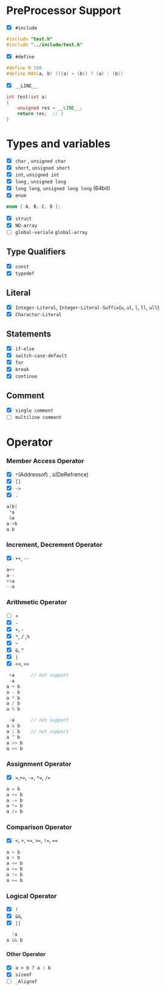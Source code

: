 # PreProcessor Support
- [x] `#include`
```c++
#include "test.h"
#include "../include/test.h"
```
- [x] `#define` 
```c++
#define N 100
#define MAX(a, b) (((a) > (b)) ? (a) : (b))
```
- [x] `__LINE__`
```c++
int test(int a)
{
	unsigned res = __LINE__; 
	return res;  // 3
}
```

# Types and variables
+ [x] `char` , `unsigned char`
+ [x] `short`, `unsigned short`
+ [x] `int`, `unsigned int`
+ [x] `long` , `unsigned long`
+ [x] `long long`,  `unsigned long long` (64bit)
+ [x] `enum`
```c++
enum { A, B, C, D };
```
- [x] `struct`
- [x] `ND-array`
- [ ] `global-variale` `global-array`

## Type Qualifiers
- [x] `const`
- [x] `typedef`

## Literal
- [x] `Integer-Literal`, `Integer-Literal-Suffix`(`u`, `ul`, `l`, `ll`, `ull`)
- [x] `Character-Literal`

## Statements
- [x] `if-else`
- [x] `switch-case-default`
- [x] `for`
- [x] `break`
- [x] `continue`

## Comment
- [x] `single comment`
- [ ] `multiline comment`

# Operator

### Member Access Operator
- [x] `*`(Addressof) , `&`(DeRefrence)
- [x] `[]`
- [x] `->`
- [x] `.`

```cpp
a[b]
 *a
 &a
a->b
a.b
```

### Increment, Decrement Operator
- [x] `++`, `--`
```cpp
a++
a--
++a
--a
```

### Arithmetic Operator
- [ ] `+`
- [x] `-`
- [x] `+`, `-` 
- [x] `*`, `/` ,`%`
- [x] `~`
- [x] `&`, `^`
- [x] `|`
- [x] `<<`, `>>`
```c++
 +a      // not support
 -a
a + b 
a - b
a * b
a / b
a % b

 ~a      // not support
a & b
a | b    // not support
a ^ b
a >> b
a << b
```

### Assignment Operator
- [x] `=`,`+=`, `-=`, `*=`, `/=`
```c++
a = b
a += b
a -= b
a *= b
a /= b
```

### Comparison Operator
- [x] `<`, `>`, `<=`, `>=`, `!=`, `==`
```cpp
a < b
a > b
a <= b
a >= b
a != b
a == b
```


### Logical Operator
- [x] ``!``
- [x] `&&`, 
- [x] `||`
```cpp
  !a
a && b
```

#### Other Operator
- [x] `a > b ? a : b`
- [x] `sizeof`
- [ ] `_Alignof`
